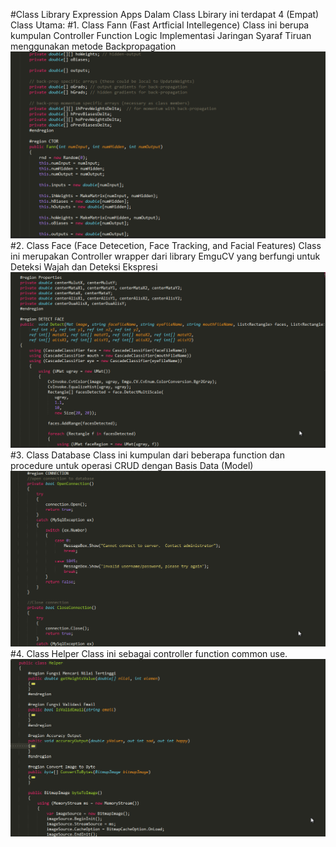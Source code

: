 #Class Library Expression Apps
Dalam Class Lbirary ini terdapat 4 (Empat) Class Utama:
#1. Class Fann (Fast Artficial Intellegence)
Class ini berupa kumpulan Controller Function Logic Implementasi Jaringan Syaraf Tiruan menggunakan metode Backpropagation
![alt tag](https://github.com/PurwantoGZ/FinalExam/blob/master/Expression/Fann.png)
#2. Class Face (Face Detecetion, Face Tracking, and Facial Features)
Class ini merupakan Controller wrapper dari library EmguCV yang berfungi untuk Deteksi Wajah dan Deteksi Ekspresi
![alt tag](https://github.com/PurwantoGZ/FinalExam/blob/master/Expression/Face.png)
#3. Class Database 
Class ini kumpulan dari beberapa function dan procedure untuk operasi CRUD dengan Basis Data (Model)
![alt tag](https://github.com/PurwantoGZ/FinalExam/blob/master/Expression/Database.png)
#4. Class Helper
Class ini sebagai controller function common use.
![alt tag](https://github.com/PurwantoGZ/FinalExam/blob/master/Expression/Helper.png)

